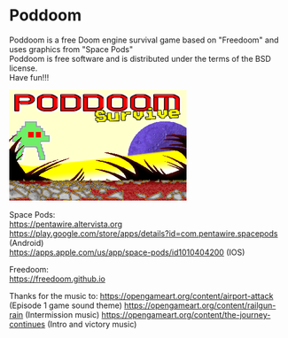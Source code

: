 # Poddoom
Poddoom is a free Doom engine survival game based on "Freedoom" and uses graphics from "Space Pods"<br/>
Poddoom is free software and is distributed under the terms of the BSD license.<br/>
Have fun!!!<br/>

![Poddoom title screen](https://github.com/pentawire-dev/poddoom/blob/main/title.png)

Space Pods:<br/>
https://pentawire.altervista.org<br/>
https://play.google.com/store/apps/details?id=com.pentawire.spacepods (Android)<br/>
https://apps.apple.com/us/app/space-pods/id1010404200 (IOS)<br/>

Freedoom:<br/>
https://freedoom.github.io

Thanks for the music to:
https://opengameart.org/content/airport-attack        (Episode 1 game sound theme)
https://opengameart.org/content/railgun-rain          (Intermission music)
https://opengameart.org/content/the-journey-continues (Intro and victory music)
